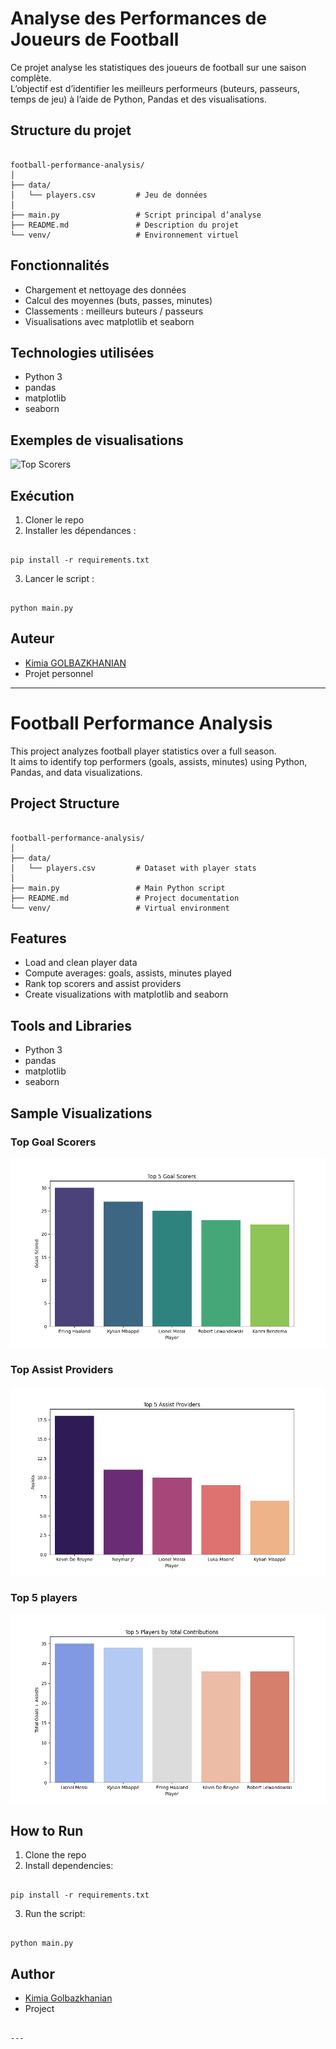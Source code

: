 # Analyse des Performances de Joueurs de Football

Ce projet analyse les statistiques des joueurs de football sur une saison complète.  
L’objectif est d’identifier les meilleurs performeurs (buteurs, passeurs, temps de jeu) à l’aide de Python, Pandas et des visualisations.

## Structure du projet

```

football-performance-analysis/
│
├── data/
│   └── players.csv         # Jeu de données
│
├── main.py                 # Script principal d’analyse
├── README.md               # Description du projet
└── venv/                   # Environnement virtuel

```

## Fonctionnalités

- Chargement et nettoyage des données
- Calcul des moyennes (buts, passes, minutes)
- Classements : meilleurs buteurs / passeurs
- Visualisations avec matplotlib et seaborn

## Technologies utilisées

- Python 3
- pandas
- matplotlib
- seaborn

## Exemples de visualisations

![Top Scorers](https://via.placeholder.com/600x300.png?text=Top+Goal+Scorers)

## Exécution

1. Cloner le repo  
2. Installer les dépendances :  
```

pip install -r requirements.txt

```
3. Lancer le script :  
```

python main.py

```

## Auteur

- [Kimia GOLBAZKHANIAN](https://github.com/KimiaGol)
- Projet personnel

---

# Football Performance Analysis

This project analyzes football player statistics over a full season.  
It aims to identify top performers (goals, assists, minutes) using Python, Pandas, and data visualizations.

## Project Structure

```

football-performance-analysis/
│
├── data/
│   └── players.csv         # Dataset with player stats
│
├── main.py                 # Main Python script
├── README.md               # Project documentation
└── venv/                   # Virtual environment

```

## Features

- Load and clean player data
- Compute averages: goals, assists, minutes played
- Rank top scorers and assist providers
- Create visualizations with matplotlib and seaborn

## Tools and Libraries

- Python 3
- pandas
- matplotlib
- seaborn

## Sample Visualizations

### Top Goal Scorers
![Top Goal Scorers](images/goals.png)

### Top Assist Providers
![Top Assists](images/assist.png)

### Top 5 players
![Top Players](images/players.png)


## How to Run

1. Clone the repo  
2. Install dependencies:  
```

pip install -r requirements.txt

```
3. Run the script:  
```

python main.py

```

## Author

- [Kimia Golbazkhanian](https://github.com/KimiaGol)
- Project
```

---